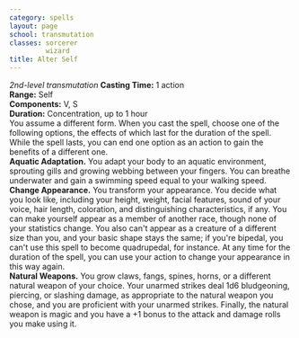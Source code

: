 ```yaml
---
category: spells
layout: page
school: transmutation
classes: sorcerer
         wizard
title: Alter Self 
---
```

_2nd-level transmutation_ 
**Casting Time:** 1 action    
**Range:** Self    
**Components:** V, S    
**Duration:** Concentration, up to 1 hour  
You assume a different form. When you cast the spell, choose one of the following options, the effects of which last for the duration of the spell. While the spell lasts, you can end one option as an action to gain the benefits of a different one.    
**Aquatic Adaptation.** You adapt your body to an aquatic environment, sprouting gills and growing webbing between your fingers. You can breathe underwater and gain a swimming speed equal to your walking speed.    
**Change Appearance.** You transform your appearance. You decide what you look like, including your height, weight, facial features, sound of your voice, hair length, coloration, and distinguishing characteristics, if any. You can make yourself appear as a member of another race, though none of your statistics change. You also can't appear as a creature of a different size than you, and your basic shape stays the same; if you're bipedal, you can't use this spell to become quadrupedal, for instance. At any time for the duration of the spell, you can use your action to change your appearance in this way again.    
**Natural Weapons.** You grow claws, fangs, spines, horns, or a different natural weapon of your choice. Your unarmed strikes deal 1d6 bludgeoning, piercing, or slashing damage, as appropriate to the natural weapon you chose, and you are proficient with your unarmed strikes. Finally, the natural weapon is magic and you have a +1 bonus to the attack and damage rolls you make using it.